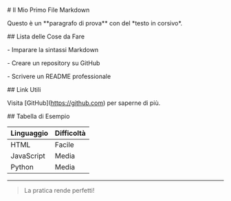 \# Il Mio Primo File Markdown



Questo è un \*\*paragrafo di prova\*\* con del \*testo in corsivo\*.



\## Lista delle Cose da Fare



\- Imparare la sintassi Markdown

\- Creare un repository su GitHub

\- Scrivere un README professionale



\## Link Utili



Visita \[GitHub](https://github.com) per saperne di più.



\## Tabella di Esempio



| Linguaggio | Difficoltà |
|------------|------------|
| HTML       | Facile     |
| JavaScript | Media      |
| Python     | Media      |



---



> La pratica rende perfetti!



<!-- Ricorda di aggiornare questo file -->
